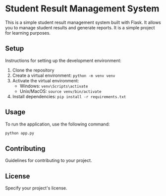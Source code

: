 # Student Result Management System

This is a simple student result management system built with Flask. It allows you to manage student results and generate reports. It is a simple project for learning purposes.

## Setup

Instructions for setting up the development environment:

1. Clone the repository
2. Create a virtual environment: `python -m venv venv`
3. Activate the virtual environment:
   - Windows: `venv\Scripts\activate`
   - Unix/MacOS: `source venv/bin/activate`
4. Install dependencies: `pip install -r requirements.txt`

## Usage

To run the application, use the following command:

```bash
python app.py
```

## Contributing

Guidelines for contributing to your project.

## License

Specify your project's license.